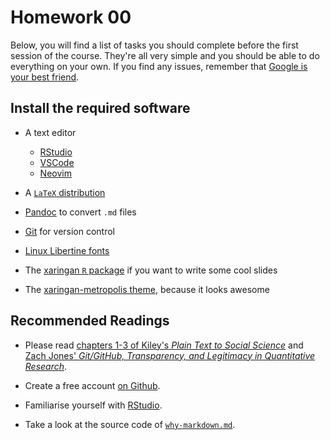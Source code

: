 # Homework 00

Below, you will find a list of tasks you should complete before the first
session of the course. They're all very simple and you should be able to do
everything on your own. If you find any issues, remember that [Google is your
best friend](http://google.com).

## Install the required software

* A text editor 

	- [RStudio](http://rstudio.com) 
	- [VSCode](https://code.visualstudio.com/)
	- [Neovim](http://neovim.io)

* A [`LaTeX` distribution](https://www.latex-project.org/get/)

* [Pandoc](https://pandoc.org/installing.html) to convert `.md` files

* [Git](https://git-scm.com/) for version control

* [Linux Libertine fonts](http://libertine-fonts.org/)

* The [xaringan `R` package](https://github.com/yihui/xaringan) if you want to
	write some cool slides

* The [xaringan-metropolis
	theme](https://github.com/danilofreire/xaringan-metropolis), because it looks
	awesome

## Recommended Readings

* Please read [chapters 1-3 of Kiley's _Plain Text to Social Science_](http://plain-text.co/index.html#introduction) and [Zach Jones' _Git/GitHub, Transparency, and Legitimacy in Quantitative Research_](https://thepoliticalmethodologist.com/2013/11/18/gitgithub-transparency-and-legitimacy-in-quantitative-research/).

* Create a free account [on Github](http://github.com).

* Familiarise yourself with [RStudio](http://rstudio.com).

* Take a look at the source code of [`why-markdown.md`](https://raw.githubusercontent.com/danilofreire/umbertolandia/master/why-markdown.md).
